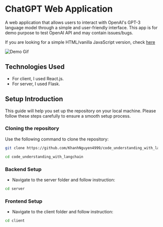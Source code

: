 # ChatGPT Web Application

A web application that allows users to interact with OpenAI's GPT-3 language model through a simple and user-friendly interface.
This app is for demo purpose to test OpenAI API and may contain issues/bugs.

If you are looking for a simple HTML/vanilla JavaScript version, check [here](https://github.com/ioanmo226/chatgpt-web-application)

![Demo Gif](/client/src/img/demo2.gif)



## Technologies Used
- For client, I used React.js.
- For server, I used Flask.

## Setup Introduction
This guide will help you set up the repository on your local machine. Please follow these steps carefully to ensure a smooth setup process.

### Cloning the repository
Use the following command to clone the repository:
```sh
git clone https://github.com/KhanhNguyen4999/code_understanding_with_langchain

cd code_understanding_with_langchain
```

### Backend Setup

- Navigate to the server folder and follow instruction:
```sh
cd server
```

### Frontend Setup
- Navigate to the client folder and follow instruction:
```sh
cd client
```




